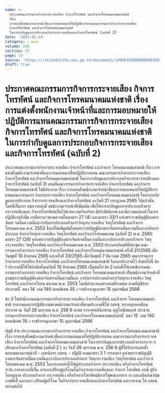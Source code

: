 ```yaml
---
name: >-
  ประกาศคณะกรรมการกิจการกระจายเสียง กิจการโทรทัศน์ และกิจการโทรคมนาคมแห่งชาติ
  เรื่อง
  การแต่งตั้งพนักงานเจ้าหน้าที่และการมอบหมายให้ปฏิบัติการแทนคณะกรรมการกิจการกระจายเสียง
  กิจการโทรทัศน์ และกิจการโทรคมนาคมแห่งชาติ
  ในการกำกับดูแลการประกอบกิจการกระจายเสียงและกิจการโทรทัศน์ (ฉบับที่ 2)
date: '2023-02-14'
category: ง พิเศษ
volume: 140
section: 35
page: 14
source: 'https://ratchakitcha.soc.go.th/documents/140D035S0000000001402.pdf'
draft: true
---
```


# ประกาศคณะกรรมการกิจการกระจายเสียง กิจการโทรทัศน์ และกิจการโทรคมนาคมแห่งชาติ เรื่อง การแต่งตั้งพนักงานเจ้าหน้าที่และการมอบหมายให้ปฏิบัติการแทนคณะกรรมการกิจการกระจายเสียง กิจการโทรทัศน์ และกิจการโทรคมนาคมแห่งชาติ ในการกำกับดูแลการประกอบกิจการกระจายเสียงและกิจการโทรทัศน์ (ฉบับที่ 2)

ประกาศคณะกรรมการกิจการกระจายเสียง กิจการโทรทัศน์ และกิจการ โทรคมนาคมแห่งชาติ เรื่อง การแต่งตั้งพนักงานเจ้าหน้าที่และการมอบหมายให้ปฏิบัติการแทน คณะกรรมการกิจการกระจายเสียง กิจการโทรทัศน์ และกิจการโทรคมนาคมแห่งชาติ ในการกากับดูแลการประกอบกิจการกระจายเสียงและกิจการโทรทัศน์ (ฉบับที่ 2) ตามที่คณะกรรมการกิจการกระจายเสียง กิจการโทรทัศน์ และกิจการโทรคมนาคมแห่งชาติ ได้มีประกาศ เรื่อง การแต่งตั้งพนักงานเจ้าหน้าที่และการมอบหมายให้ปฏิบัติการแทนคณะกรรมการ กิจการกระจายเสียง กิจการโทรทัศน์ และกิจการโทรคมนาคมแห่งชาติ ในการกากับดูแลการประกอบ กิจการกระจายเสียงและกิจการโทรทัศน์ ลงวันที่ 21 กรกฎาคม 2565 ไปแล้วนั้น โดยที่เป็นการ สมควรแต่งตั้ งพนักงานเจ้าหน้าที่เพิ่มเติม เพื่อให้การกากับดูแลการประกอบกิจการกระจายเสียงและ กิจการโทรทัศน์เป็นไปด้วยความเรียบร้อย มีประสิทธิภาพ และมีความคล่องตัวในการปฏิบัติงานยิ่งขึ้น อาศัยอานาจตามความในมาตรา 27 (4) และมาตรา 33/1 แห่งพระราชบัญญัติองค์กร จัดสร รคลื่นความถี่และกำกับการประกอบกิจการวิทยุกระจายเสียง วิทยุโทรทัศน์ และกิจการโทรคมนาคม พ.ศ. 2553 ซึ่งแก้ไขเพิ่มเติมโดยพระราชบัญญัติองค์กรจัดสรรคลื่นความถี่และกากับการประกอบ กิจการวิทยุกระจายเสียง วิทยุโทรทัศน์ และกิจการโทรคมนาคม (ฉบับที่ 2) พ.ศ. 2560 มาตรา 27 (24) แห่งพระราชบัญญัติองค์กรจัดสรรคลื่นความถี่และกากับการประกอบกิจการ วิทยุกระจายเสียง วิทยุโทรทัศน์ และกิจการโทรคมนาคม พ.ศ. 2553 ประกอบกับมติที่ประชุม คณะกรรมการกิจการกระจายเสียง กิจการโทรทัศน์ และกิจการโทรคมนาคมแห่งชาติ ครั้งที่ 21/2565 เมื่อวันพุธที่ 10 สิงหาคม 2565 และครั้งที่ 33/2565 เมื่อวันพุธที่ 7 ธันวาคม 2565 คณะกรรมการกิจการกระจายเสียง กิจการโทรทัศน์ และกิจการโทรคมนาคมแห่งชาติ จึงออกประกาศไว้ ดังต่อไปนี้ ข้อ 1 ประกาศนี้ให้ใช้บังคับตั้งแต่วันที่ 10 สิงหาคม 2565 เป็นต้นไป ข้อ 2 แต่งตั้งให้เลขาธิการคณะกรรมการกิจการกระจายเสียง กิจการโทรทัศน์ และกิจการ โทรคมนาคมแห่งชาติ เป็นพนักงานเจ้าหน้าที่ตามพระราชบัญญัติองค์กรจัดสรรคลื่นความถี่และ กากับการประกอบกิจการวิทยุกระจายเสียง วิทยุโทรทัศน์ และกิจการโทรค มนาคม พ.ศ. 2553 โดยมีอำนาจเฉพาะตามที่กาหนด ตามบัญชีท้ายประกาศนี้ ้ หนา 14 ่ เลม 140 ตอนพิเศษ 35 ง ราชกิจจานุเบกษา 15 กุมภาพันธ์ 2566

ข้อ 3 ให้สำนักงานคณะกรรมการกิจการกระจายเสียง กิจการโทรทัศน์ และกิจการ โทรคมนาคมแห่งชาติ รายงานผลการปฏิบัติงานของพนักงานเจ้าหน้าที่ตามประกาศนี้ให้ กสทช. ทราบทุกหกเดือน ประกาศ ณ วันที่ 26 มกราคม พ.ศ. 256 6 ศาสต ราจารย์คลินิกสรณ บุญใบชัยพฤกษ์ ประธานกรรมการกิจการกระจายเสียง กิจการโทรทัศน์ และกิจการโทรคมนาคมแห่งชาติ ้ หนา 15 ่ เลม 140 ตอนพิเศษ 35 ง ราชกิจจานุเบกษา 15 กุมภาพันธ์ 2566

บัญชี ท้าย ประกาศคณะกรรมการกิจการกระจายเสียง กิจการโทรทัศน์ และกิจการโทรคมนาคมแห่งชาติ เรื่อง การแต่งตั้งพนักงานเจ้าหน้าที่และการมอบหมายให้ปฏิบัติการแทน คณะกรรมการกิจการกระจายเสียง กิจการโทรทัศน์ และกิจการโทรคมนาคมแห่งชาติ ในการกำกับดูแลการประกอบกิจการกระจา ยเสียงและกิจการโทรทัศน์ (ฉบับที่ 2 ) ลง วันที่ 26 มกราคม พ.ศ. 256 6 ผู้ที่ได้รับการแต่งตั้ง ขอบเขตอานาจหน้าที่ - เลขาธิการ กสทช. - ปฏิบัติ ตามมาตรา 3 1 วรรคสอง แห่งพระราชบัญญัติ องค์กรจัดสรรคลื่นความถี่และกำกับการประกอบกิจการ วิทยุกระจายเสียง วิทยุโทรทัศน์ และกิจการโทรคมนาคม พ.ศ. 2553 ในการออกคำสั่งให้ผู้ประกอบกิจการ กระจายเสียง หรือกิจการโทรทัศน์ ระงับ การกระทาที่เป็น การเอาเปรียบผู้บริโภคในกิจการกระจายเสียงและ กิจการ โทรทัศน์ กรณี ผู้รับใบอนุญาต ประกอบกิจการ กระจายเสียง หรือกิจการโทรทัศน์มีการโฆษณาอาหาร ยา และผลิตภัณฑ์สุขภาพที่เป็ นการเอา เปรียบผู้บริโภค ในกิจการกระจายเสียงและกิจการโทรทัศน์ และรายงาน ให้ กสทช. ทราบต่อไป
